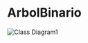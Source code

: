 # ArbolBinario
![Class Diagram1](https://github.com/Crussader04/ArbolBinario/assets/166523346/404e35ec-07ee-4339-a9f1-5d5752f16e3a)
